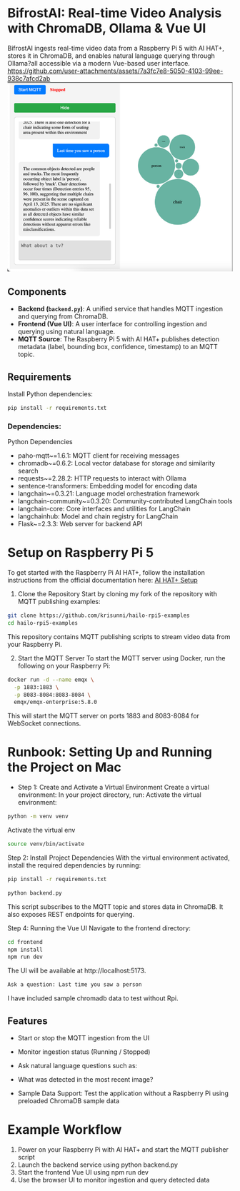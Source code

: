 # BifrostAI: Real-time Video Analysis with ChromaDB, Ollama & Vue UI

BifrostAI ingests real-time video data from a Raspberry Pi 5 with AI HAT+, stores it in ChromaDB, and enables natural language querying through Ollama?all accessible via a modern Vue-based user interface.
https://github.com/user-attachments/assets/7a3fc7e8-5050-4103-99ee-938c7afcd2ab
![img.png](img.png)
## Components

- **Backend (`backend.py`)**: A unified service that handles MQTT ingestion and querying from ChromaDB.
- **Frontend (Vue UI)**: A user interface for controlling ingestion and querying using natural language.
- **MQTT Source**: The Raspberry Pi 5 with AI HAT+ publishes detection metadata (label, bounding box, confidence, timestamp) to an MQTT topic.

## Requirements

Install Python dependencies:

```bash
pip install -r requirements.txt
```

### Dependencies:

Python Dependencies
* paho-mqtt~=1.6.1: MQTT client for receiving messages
* chromadb~=0.6.2: Local vector database for storage and similarity search
* requests~=2.28.2: HTTP requests to interact with Ollama
* sentence-transformers: Embedding model for encoding data
* langchain~=0.3.21: Language model orchestration framework
* langchain-community~=0.3.20: Community-contributed LangChain tools
* langchain-core: Core interfaces and utilities for LangChain
* langchainhub: Model and chain registry for LangChain
* Flask~=2.3.3: Web server for backend API

# Setup on Raspberry Pi 5
To get started with the Raspberry Pi AI HAT+, follow the installation instructions from the official documentation here: [AI HAT+ Setup](https://www.raspberrypi.com/documentation/accessories/ai-hat-plus.html#ai-hat-plus-installation)

1. Clone the Repository
Start by cloning my fork of the repository with MQTT publishing examples:

```bash
git clone https://github.com/krisunni/hailo-rpi5-examples
cd hailo-rpi5-examples

```

This repository contains MQTT publishing scripts to stream video data from your Raspberry Pi.

2. Start the MQTT Server
To start the MQTT server using Docker, run the following on your Raspberry Pi:

```bash
docker run -d --name emqx \
  -p 1883:1883 \
  -p 8083-8084:8083-8084 \
  emqx/emqx-enterprise:5.8.0
```
This will start the MQTT server on ports 1883 and 8083-8084 for WebSocket connections.

# Runbook: Setting Up and Running the Project on Mac
- Step 1: Create and Activate a Virtual Environment
Create a virtual environment:
In your project directory, run:
Activate the virtual environment:
```bash
python -m venv venv
```

Activate the virtual env
```bash
source venv/bin/activate
```

Step 2: Install Project Dependencies
With the virtual environment activated, install the required dependencies by running:

```bash
pip install -r requirements.txt
```

```bash
python backend.py
````
This script subscribes to the MQTT topic and stores data in ChromaDB. It also exposes REST endpoints for querying.

Step 4: Running the Vue UI
Navigate to the frontend directory:

```bash
cd frontend
npm install
npm run dev
```
The UI will be available at http://localhost:5173.

```bash
Ask a question: Last time you saw a person
```
I have included sample chromadb data to test without Rpi.


##  Features
- Start or stop the MQTT ingestion from the UI
- Monitor ingestion status (Running / Stopped)
- Ask natural language questions such as:

- What was detected in the most recent image?
- Sample Data Support: Test the application without a Raspberry Pi using preloaded ChromaDB sample data

# Example Workflow
1. Power on your Raspberry Pi with AI HAT+ and start the MQTT publisher script
2. Launch the backend service using python backend.py
3. Start the frontend Vue UI using npm run dev
4. Use the browser UI to monitor ingestion and query detected data